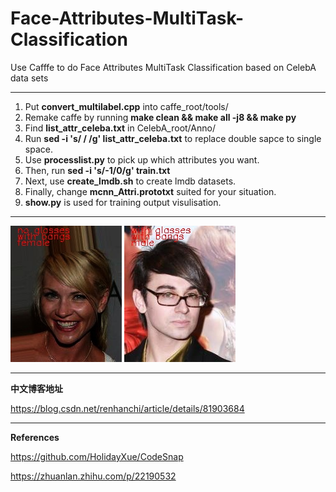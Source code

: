 # Face-Attributes-MultiTask-Classification
Use Cafffe to do Face Attributes MultiTask Classification based on CelebA data sets

----
1. Put **convert_multilabel.cpp** into caffe_root/tools/
2. Remake caffe by running **make clean && make all -j8 && make py**
3. Find **list_attr_celeba.txt** in CelebA_root/Anno/
4. Run **sed -i 's/    / /g' list_attr_celeba.txt** to replace double sapce to single space.
5. Use **processlist.py** to pick up which attributes you want.
6. Then, run **sed -i 's/-1/0/g' train.txt**
7. Next, use **create_lmdb.sh** to create lmdb datasets.
8. Finally, change **mcnn_Attri.prototxt** suited for your situation.
9. **show.py** is used for training output visulisation.
----

![image](https://github.com/HandsomeHans/Face-Attributes-MultiTask-Classification/blob/master/example.jpg)
![image](https://github.com/HandsomeHans/Face-Attributes-MultiTask-Classification/blob/master/example_1.jpg)

----

**中文博客地址**

https://blog.csdn.net/renhanchi/article/details/81903684

----

**References**

https://github.com/HolidayXue/CodeSnap

https://zhuanlan.zhihu.com/p/22190532
